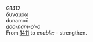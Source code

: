 <body>
  <p>G1412<br>  δυναμόω  <br> dunamoō  <br><i>doo-nam-o‘-o </i><br>From <a href="g1411.htm">1411</a>  to <i>enable:</i> - strengthen.<br></p>
 </body>